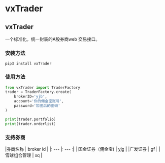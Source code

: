 # vxTrader

## vxTrader

一个标准化，统一封装的A股券商web 交易接口。

### 安装方法

```
pip3 install vxTrader
```

### 使用方法

```python
from vxTrader import TraderFactory
trader = TraderFactory.create(
    brokerID='yjb',
    account='你的佣金宝账号',
    password='加密后的密码'
)

print(trader.portfolio)
print(trader.orderlist)

```

### 支持券商
|券商名称 | broker id |
|:    ---    |:    ---    :|
| 国金证券（佣金宝) | yjg |
|广发证券 | gf |
|雪球组合管理 | xq |
